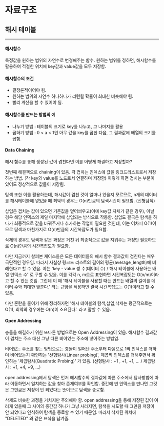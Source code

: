# 자료구조
## 해시 테이블
---
#### 해시함수
특정값을 원하는 범위의 자연수로 변경해주는 함수. 원하는 범위를 정하면, 해시함수를 활용하여 적절한 위치에 key값과 value값을 모두 저장함.

#### 해시함수의 조건
- 결정론적이어야 됨.
- 원하는 범위의 자연수 하나하나가 리턴될 확률이 최대한 비슷해야 됨.
- 빨리 계산을 할 수 있어야 됨.

#### 해시함수를 만드는 방법의 예
- 나누기 방법 : 테이블의 크기로 key를 나누고, 그 나머지를 활용
- 곱하기 방법 : 0 < a < 1인 아무 값을 key를 곱한 다음, 그 결과값에 배열의 크기를 곱함.

#### Data Chaining
해시 함수를 통해 생성된 값이 겹친다면 이를 어떻게 해결하고 저장할까?

첫번째 해결책으로 chaining이 있음. 각 겹치는 인덱스에 값을 링크드리스트로서 저장하는 방법. (각 key와 value를 노드로서 연결하며 저장함) 이렇게 하면 겹치는 부분이 있어도 정상적으로 값들이 저장됨.

탐색 또한 이를 활용하는데, 해시값이 겹친 것이 얼마나 있을지 모르므로, n개의 데이터를 해시테이블에 넣었을 때 최악의 경우는 O(n)만큼의 탐색시간이 필요함. (선형탐색)

삽입은 겹치는 값이 있으면 기존값을 덮어씌우고(아예 key값 자체가 같은 경우), 아닐 경우 해당 인덱스의 제일 마지막에 삽입되는 방식으로 작동함. 삽입도 결국은 탐색을 하다가 최종적으로 값을 바꿔주거나 추가하는 작업이 필요한 것인데, 이는 어차피 O(1)이므로 탐색과 마찬가지로 O(n)만큼의 시간복잡도가 필요함.

삭제의 경우도 탐색과 같은 과정은 거친 뒤 최종적으로 값을 지워주는 과정만 필요하므로 O(n)만큼의 시간복잡도가 필요함.

다만 지금까지 살펴본 케이스들은 모든 데이터들의 해시 함수 결과값이 겹친다는 매우 극단적인 경우임. 따라서 사실상 링크드 리스트의 길이의 평균(average_length)에 비례한다고 할 수 있음. 이는 'key - value 쌍 수(데이터 수) / 해시 테이블에 사용하는 배열 인덱스 수' 로 구할 수 있음. 이를 각각 n, m으로 표현하면 시간복잡도는 O(n/m)이라고 할 수 있는 것임. 그런데 이 때 '해시 테이블을 사용할 때는 만드는 배열의 길이를 데이터 수와 최대한 맞춘다.' 라는 규범을 적용하면 결국 시간복잡도는 O(1)이라고 할 수 있음.

다만 혼란을 줄이기 위해 정리하자면 '해시 테이블의 탐색,삽입,삭제는 평균적으로는 O(1), 최악의 경우에는 O(n)이 소요된다.' 라고 말할 수 있음.

#### Open Addressing
충돌을 해결하기 위한 또다른 방법으로는 Open Addressing이 있음. 해시함수 결과값이 겹치는 주소 대신 그냥 다른 비어있는 주소에 넣어주는 방법임.

비어있는 주소를 찾는 방법으로는 충돌이 일어난 주소부터 다음으로 1씩 인덱스를 더하며 비어있는지 확인하는 '선형탐사(Linear probing)', 제곱씩 인덱스를 더해주면서 확인하는 '제곱탐사(Quadratic Probing)' 가 있음.
(선형탐사 : +1 , +1, +1, ... / 제곱탐사 : +1, +4, +9, ...)

open addressing에서 탐색은 먼저 해시함수의 결과값에 따른 주소에서 탐사방법에 따라 이동하면서 일치하는 값을 찾아 존재여부를 확인함. 중간에 빈 인덱스를 만나면 그것은 그만큼은 저장이 안 되었다는 뜻이므로 탐색을 종료함.

삭제도 비슷한 과정을 거치지만 주의해야 함. open addressing을 통해 저장된 값이 여러개 있을때 그 사이의 중간값 하나가 그냥 사라지면, 탐색을 시도할 때 그만큼 저장이 안 되었다고 인식하여 탐색을 종료할 수 있기 때문임. 따라서 삭제된 위치에 "DELETED" 와 같은 표식을 남겨줌.